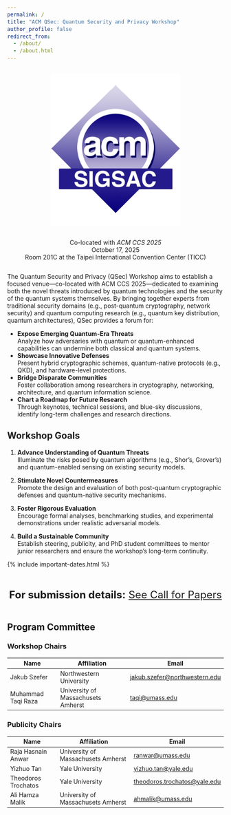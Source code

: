 ```yaml
---
permalink: /
title: "ACM QSec: Quantum Security and Privacy Workshop"
author_profile: false
redirect_from: 
  - /about/
  - /about.html
---
```


<div style="text-align: center; margin: 2em 0;">
  <img src="/images/logo.png" alt="ACM Logo" style="max-width: 300px; height: auto;" />
</div>
<div style="text-align: center; margin-bottom: 2em;">
  Co-located with <i>ACM CCS 2025</i><br>
  October 17, 2025<br>
  Room 201C at the Taipei International Convention Center (TICC)
</div>

The Quantum Security and Privacy (QSec) Workshop aims to establish a focused venue—co-located with ACM CCS 2025—dedicated to examining both the novel threats introduced by quantum technologies and the security of the quantum systems themselves. By bringing together experts from traditional security domains (e.g., post-quantum cryptography, network security) and quantum computing research (e.g., quantum key distribution, quantum architectures), QSec provides a forum for:

- **Expose Emerging Quantum-Era Threats**  
  Analyze how adversaries with quantum or quantum-enhanced capabilities can undermine both classical and quantum systems.  
- **Showcase Innovative Defenses**  
  Present hybrid cryptographic schemes, quantum-native protocols (e.g., QKD), and hardware-level protections.  
- **Bridge Disparate Communities**  
  Foster collaboration among researchers in cryptography, networking, architecture, and quantum information science.  
- **Chart a Roadmap for Future Research**  
  Through keynotes, technical sessions, and blue-sky discussions, identify long-term challenges and research directions.

## Workshop Goals

1. **Advance Understanding of Quantum Threats**  
   Illuminate the risks posed by quantum algorithms (e.g., Shor’s, Grover’s) and quantum-enabled sensing on existing security models.

2. **Stimulate Novel Countermeasures**  
   Promote the design and evaluation of both post-quantum cryptographic defenses and quantum-native security mechanisms.

3. **Foster Rigorous Evaluation**  
   Encourage formal analyses, benchmarking studies, and experimental demonstrations under realistic adversarial models.

4. **Build a Sustainable Community**  
   Establish steering, publicity, and PhD student committees to mentor junior researchers and ensure the workshop’s long-term continuity.

{% include important-dates.html %}

<div style="text-align: center; margin: 2em 0; font-size: 1.5rem">
  <b>For submission details:</b>
  <a href="/call-for-papers/">See Call for Papers</a>
</div>



## Program Committee

<!-- Workshop Chairs -->
<h3>Workshop Chairs</h3>
<table>
  <thead>
    <tr>
      <th>Name</th>
      <th>Affiliation</th>
      <th>Email</th>
    </tr>
  </thead>
  <tbody>
    <tr>
      <td>Jakub Szefer</td>
      <td>Northwestern University</td>
      <td><a href="mailto:jakub.szefer@northwestern.edu">jakub.szefer@northwestern.edu</a></td>
    </tr>
    <tr>
      <td>Muhammad Taqi Raza</td>
      <td>University of Massachusets Amherst</td>
      <td><a href="mailto:taqi@umass.edu">taqi@umass.edu</a></td>
    </tr>
  </tbody>
</table>

<!-- Publicity Chairs -->
<h3>Publicity Chairs</h3>
<table>
  <thead>
    <tr>
      <th>Name</th>
      <th>Affiliation</th>
      <th>Email</th>
    </tr>
  </thead>
  <tbody>
    <tr>
      <td>Raja Hasnain Anwar</td>
      <td>University of Massachusets Amherst</td>
      <td><a href="mailto:ranwar@umass.edu">ranwar@umass.edu</a></td>
    </tr>
    <tr>
      <td>Yizhuo Tan</td>
      <td>Yale University</td>
      <td><a href="mailto:yizhuo.tan@yale.edu">yizhuo.tan@yale.edu</a></td>
    </tr>
    <tr>
      <td>Theodoros Trochatos</td>
      <td>Yale University</td>
      <td><a href="mailto:theodoros.trochatos@yale.edu">theodoros.trochatos@yale.edu</a></td>
    </tr>
    <tr>
      <td>Ali Hamza Malik</td>
      <td>University of Massachusets Amherst</td>
      <td><a href="mailto:ahmalik@umass.edu">ahmalik@umass.edu</a></td>
    </tr>
  </tbody>
</table>
